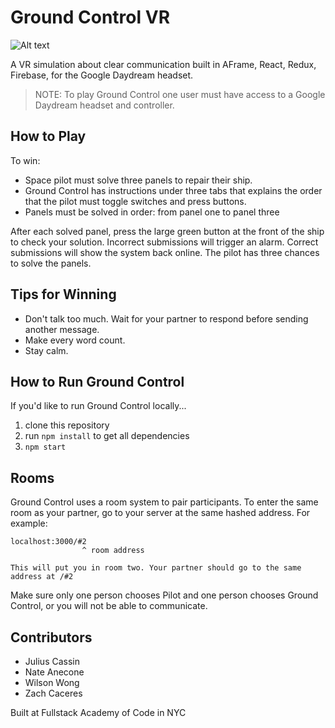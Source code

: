 # Ground Control VR
![Alt text](https://github.com/aframe-capstone/ground-control-vr/blob/master/public/assets/Ground%20Control.png?raw=true "Ground Control")

A VR simulation about clear communication built in AFrame, React, Redux, Firebase, for the Google Daydream headset.

> NOTE: To play Ground Control one user must have access to a Google Daydream headset and controller.

## How to Play
To win:
- Space pilot must solve three panels to repair their ship.
- Ground Control has instructions under three tabs that explains the order that the pilot must toggle switches and press buttons.
- Panels must be solved in order: from panel one to panel three

After each solved panel, press the large green button at the front of the ship to check your solution. Incorrect submissions will trigger an alarm. Correct submissions will show the system back online. The pilot has three chances to solve the panels.

## Tips for Winning
- Don't talk too much. Wait for your partner to respond before sending another message.
- Make every word count.
- Stay calm.

## How to Run Ground Control
If you'd like to run Ground Control locally...

1. clone this repository
2. run `npm install` to get all dependencies
3. `npm start`

## Rooms
Ground Control uses a room system to pair participants. To enter the same room as your partner, go to your server at the same hashed address. For example:

```
localhost:3000/#2
                ^ room address

This will put you in room two. Your partner should go to the same address at /#2
```

Make sure only one person chooses Pilot and one person chooses Ground Control, or you will not be able to communicate.

## Contributors
- Julius Cassin
- Nate Anecone
- Wilson Wong
- Zach Caceres

Built at Fullstack Academy of Code in NYC
